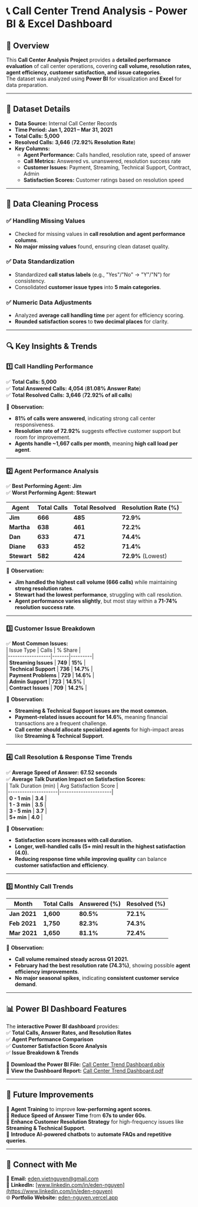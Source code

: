 # 📞 Call Center Trend Analysis - Power BI & Excel Dashboard  

## 📌 Overview  
This **Call Center Analysis Project** provides a **detailed performance evaluation** of call center operations, covering **call volume, resolution rates, agent efficiency, customer satisfaction, and issue categories**.  
The dataset was analyzed using **Power BI** for visualization and **Excel** for data preparation.  

---

## 📂 Dataset Details  
- **Data Source:** Internal Call Center Records  
- **Time Period:** **Jan 1, 2021 – Mar 31, 2021**  
- **Total Calls:** **5,000**  
- **Resolved Calls:** **3,646** (**72.92% Resolution Rate**)  
- **Key Columns:**
  - **Agent Performance:** Calls handled, resolution rate, speed of answer  
  - **Call Metrics:** Answered vs. unanswered, resolution success rate  
  - **Customer Issues:** Payment, Streaming, Technical Support, Contract, Admin  
  - **Satisfaction Scores:** Customer ratings based on resolution speed  

---

## 🧹 Data Cleaning Process  
### ✅ **Handling Missing Values**  
- Checked for missing values in **call resolution and agent performance columns**.  
- **No major missing values** found, ensuring clean dataset quality.  

### ✅ **Data Standardization**  
- Standardized **call status labels** (e.g., "Yes"/"No" → "Y"/"N") for consistency.  
- Consolidated **customer issue types** into **5 main categories**.  

### ✅ **Numeric Data Adjustments**  
- Analyzed **average call handling time** per agent for efficiency scoring.  
- **Rounded satisfaction scores** to **two decimal places** for clarity.  

---

## 🔍 Key Insights & Trends  

### 1️⃣ **Call Handling Performance**  
✅ **Total Calls:** **5,000**  
✅ **Total Answered Calls:** **4,054** (**81.08% Answer Rate**)  
✅ **Total Resolved Calls:** **3,646** (**72.92% of all calls**)  

🔹 **Observation:**  
- **81% of calls were answered**, indicating strong call center responsiveness.  
- **Resolution rate of 72.92%** suggests effective customer support but room for improvement.  
- **Agents handle ~1,667 calls per month**, meaning **high call load per agent**.  

---

### 2️⃣ **Agent Performance Analysis**  
✅ **Best Performing Agent:** **Jim**  
✅ **Worst Performing Agent:** **Stewart**  

| Agent    | Total Calls | Total Resolved | Resolution Rate (%) |  
|----------|------------|----------------|----------------------|  
| **Jim**  | **666**    | **485**        | **72.9%**            |  
| **Martha**| **638**    | **461**        | **72.2%**            |  
| **Dan**  | **633**    | **471**        | **74.4%**            |  
| **Diane** | **633**    | **452**        | **71.4%**            |  
| **Stewart**| **582**   | **424**        | **72.9%** (Lowest)   |  

🔹 **Observation:**  
- **Jim handled the highest call volume (666 calls)** while maintaining **strong resolution rates**.  
- **Stewart had the lowest performance**, struggling with call resolution.  
- **Agent performance varies slightly**, but most stay within a **71-74% resolution success rate**.  

---

### 3️⃣ **Customer Issue Breakdown**  
✅ **Most Common Issues:**  
| Issue Type        | Calls | % Share |  
|------------------|-------|---------|  
| **Streaming Issues** | **749** | **15%** |  
| **Technical Support** | **736** | **14.7%** |  
| **Payment Problems** | **729** | **14.6%** |  
| **Admin Support** | **723** | **14.5%** |  
| **Contract Issues** | **709** | **14.2%** |  

🔹 **Observation:**  
- **Streaming & Technical Support issues are the most common.**  
- **Payment-related issues account for 14.6%**, meaning financial transactions are a frequent challenge.  
- **Call center should allocate specialized agents** for high-impact areas like **Streaming & Technical Support**.  

---

### 4️⃣ **Call Resolution & Response Time Trends**  
✅ **Average Speed of Answer:** **67.52 seconds**  
✅ **Average Talk Duration Impact on Satisfaction Scores:**  
| Talk Duration (min) | Avg Satisfaction Score |  
|---------------------|----------------------|  
| **0 - 1 min**      | **3.4**              |  
| **1 - 3 min**      | **3.5**              |  
| **3 - 5 min**      | **3.7**              |  
| **5+ min**         | **4.0**              |  

🔹 **Observation:**  
- **Satisfaction score increases with call duration.**  
- **Longer, well-handled calls (5+ min) result in the highest satisfaction (4.0).**  
- **Reducing response time while improving quality** can balance **customer satisfaction and efficiency**.  

---

### 5️⃣ **Monthly Call Trends**  
| Month     | Total Calls | Answered (%) | Resolved (%) |  
|----------|------------|-------------|------------|  
| **Jan 2021** | **1,600** | **80.5%** | **72.1%** |  
| **Feb 2021** | **1,750** | **82.3%** | **74.3%** |  
| **Mar 2021** | **1,650** | **81.1%** | **72.4%** |  

🔹 **Observation:**  
- **Call volume remained steady across Q1 2021.**  
- **February had the best resolution rate (74.3%)**, showing possible **agent efficiency improvements**.  
- **No major seasonal spikes**, indicating **consistent customer service demand**.  

---

## 📊 Power BI Dashboard Features  
The **interactive Power BI dashboard** provides:  
✅ **Total Calls, Answer Rates, and Resolution Rates**  
✅ **Agent Performance Comparison**  
✅ **Customer Satisfaction Score Analysis**  
✅ **Issue Breakdown & Trends**  

📌 **Download the Power BI File:** [Call Center Trend Dashboard.pbix](https://github.com/Eden1029/PowerBI_CallCenterProject/blob/main/Call%20Center%20Trend%20Dashboard.pbix)  
📌 **View the Dashboard Report:** [Call Center Trend Dashboard.pdf](https://github.com/Eden1029/PowerBI_CallCenterProject/blob/main/Call%20Center%20Trend%20Dashboard.pdf)

---

## 🚀 Future Improvements  
🔹 **Agent Training** to improve **low-performing agent scores**.  
🔹 **Reduce Speed of Answer Time** from **67s to under 60s**.  
🔹 **Enhance Customer Resolution Strategy** for high-frequency issues like **Streaming & Technical Support**.  
🔹 **Introduce AI-powered chatbots** to **automate FAQs and repetitive queries**.  

---

## 🤝 Connect with Me  
📧 **Email:** eden.vietnguyen@gmail.com  
🔗 **LinkedIn:** [www.linkedin.com/in/eden-nguyen](https://www.linkedin.com/in/eden-nguyen)  
🌐 **Portfolio Website:** [eden-nguyen.vercel.app](https://eden-nguyen.vercel.app/)  


